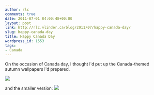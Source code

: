 ```yaml
---
author: rlc
comments: true
date: 2011-07-01 04:00:48+00:00
layout: post
link: http://rlc.vlinder.ca/blog/2011/07/happy-canada-day/
slug: happy-canada-day
title: Happy Canada Day
wordpress_id: 1553
tags:
- Canada
---
```


On the occasion of Canada day, I thought I'd put up the Canada-themed autumn wallpapers I'd prepared.
<!--more-->
[![](http://rlc.vlinder.ca/wp-content/uploads/2011/06/autumn-wallpaper.png)](http://rlc.vlinder.ca/wp-content/uploads/2011/06/autumn-wallpaper.png)

and the smaller version:
[![](http://rlc.vlinder.ca/wp-content/uploads/2011/06/autumn-wallpaper-small.png)](http://rlc.vlinder.ca/wp-content/uploads/2011/06/autumn-wallpaper-small.png)
